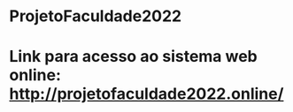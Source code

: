 # ProjetoFaculdade2022
# Link para acesso ao sistema web online: http://projetofaculdade2022.online/